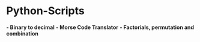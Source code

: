 # Python-Scripts
**- Binary to decimal**
**- Morse Code Translator**
**- Factorials, permutation and combination**
